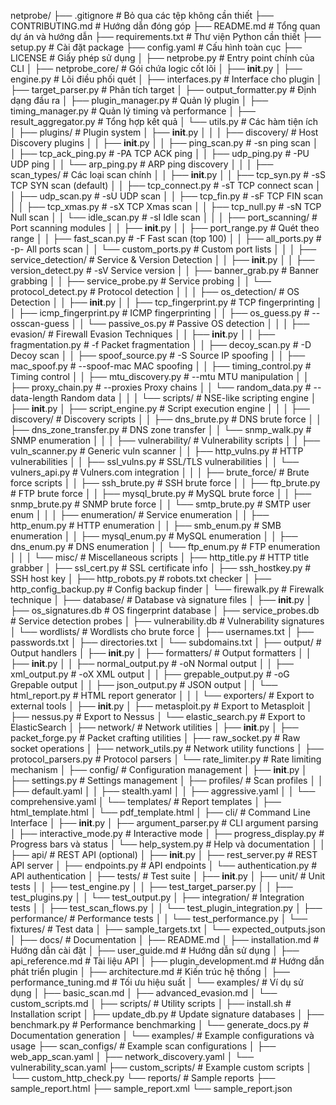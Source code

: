 netprobe/
├── .gitignore              # Bỏ qua các tệp không cần thiết
├── CONTRIBUTING.md         # Hướng dẫn đóng góp
├── README.md               # Tổng quan dự án và hướng dẫn
├── requirements.txt        # Thư viện Python cần thiết
├── setup.py               # Cài đặt package
├── config.yaml            # Cấu hình toàn cục
├── LICENSE                # Giấy phép sử dụng
│
├── netprobe.py            # Entry point chính của CLI
│
├── netprobe_core/         # Gói chứa logic cốt lõi
│   ├── __init__.py
│   ├── engine.py          # Lõi điều phối quét
│   ├── interfaces.py      # Interface cho plugin
│   ├── target_parser.py   # Phân tích target
│   ├── output_formatter.py # Định dạng đầu ra
│   ├── plugin_manager.py  # Quản lý plugin
│   ├── timing_manager.py  # Quản lý timing và performance
│   ├── result_aggregator.py # Tổng hợp kết quả
│   └── utils.py           # Các hàm tiện ích
│
├── plugins/               # Plugin system
│   ├── __init__.py
│   │
│   ├── discovery/         # Host Discovery plugins
│   │   ├── __init__.py
│   │   ├── ping_scan.py   # -sn ping scan
│   │   ├── tcp_ack_ping.py # -PA TCP ACK ping
│   │   ├── udp_ping.py    # -PU UDP ping
│   │   └── arp_ping.py    # ARP ping discovery
│   │
│   ├── scan_types/        # Các loại scan chính
│   │   ├── __init__.py
│   │   ├── tcp_syn.py     # -sS TCP SYN scan (default)
│   │   ├── tcp_connect.py # -sT TCP connect scan
│   │   ├── udp_scan.py    # -sU UDP scan
│   │   ├── tcp_fin.py     # -sF TCP FIN scan
│   │   ├── tcp_xmas.py    # -sX TCP Xmas scan
│   │   ├── tcp_null.py    # -sN TCP Null scan
│   │   └── idle_scan.py   # -sI Idle scan
│   │
│   ├── port_scanning/     # Port scanning modules
│   │   ├── __init__.py
│   │   ├── port_range.py  # Quét theo range
│   │   ├── fast_scan.py   # -F Fast scan (top 100)
│   │   ├── all_ports.py   # -p- All ports scan
│   │   └── custom_ports.py # Custom port lists
│   │
│   ├── service_detection/ # Service & Version Detection
│   │   ├── __init__.py
│   │   ├── version_detect.py # -sV Service version
│   │   ├── banner_grab.py    # Banner grabbing
│   │   ├── service_probe.py  # Service probing
│   │   └── protocol_detect.py # Protocol detection
│   │
│   ├── os_detection/      # OS Detection
│   │   ├── __init__.py
│   │   ├── tcp_fingerprint.py # TCP fingerprinting
│   │   ├── icmp_fingerprint.py # ICMP fingerprinting
│   │   ├── os_guess.py        # --osscan-guess
│   │   └── passive_os.py      # Passive OS detection
│   │
│   ├── evasion/          # Firewall Evasion Techniques
│   │   ├── __init__.py
│   │   ├── fragmentation.py  # -f Packet fragmentation
│   │   ├── decoy_scan.py     # -D Decoy scan
│   │   ├── spoof_source.py   # -S Source IP spoofing
│   │   ├── mac_spoof.py      # --spoof-mac MAC spoofing
│   │   ├── timing_control.py # Timing control
│   │   ├── mtu_discovery.py  # --mtu MTU manipulation
│   │   ├── proxy_chain.py    # --proxies Proxy chains
│   │   └── random_data.py    # --data-length Random data
│   │
│   └── scripts/          # NSE-like scripting engine
│       ├── __init__.py
│       ├── script_engine.py  # Script execution engine
│       │
│       ├── discovery/    # Discovery scripts
│       │   ├── dns_brute.py      # DNS brute force
│       │   ├── dns_zone_transfer.py # DNS zone transfer
│       │   └── snmp_walk.py      # SNMP enumeration
│       │
│       ├── vulnerability/ # Vulnerability scripts
│       │   ├── vuln_scanner.py   # Generic vuln scanner
│       │   ├── http_vulns.py     # HTTP vulnerabilities
│       │   ├── ssl_vulns.py      # SSL/TLS vulnerabilities
│       │   └── vulners_api.py    # Vulners.com integration
│       │
│       ├── brute_force/  # Brute force scripts
│       │   ├── ssh_brute.py      # SSH brute force
│       │   ├── ftp_brute.py      # FTP brute force
│       │   ├── mysql_brute.py    # MySQL brute force
│       │   ├── snmp_brute.py     # SNMP brute force
│       │   └── smtp_brute.py     # SMTP user enum
│       │
│       ├── enumeration/  # Service enumeration
│       │   ├── http_enum.py      # HTTP enumeration
│       │   ├── smb_enum.py       # SMB enumeration
│       │   ├── mysql_enum.py     # MySQL enumeration
│       │   ├── dns_enum.py       # DNS enumeration
│       │   └── ftp_enum.py       # FTP enumeration
│       │
│       └── misc/         # Miscellaneous scripts
│           ├── http_title.py     # HTTP title grabber
│           ├── ssl_cert.py       # SSL certificate info
│           ├── ssh_hostkey.py    # SSH host key
│           ├── http_robots.py    # robots.txt checker
│           ├── http_config_backup.py # Config backup finder
│           └── firewalk.py       # Firewalk technique
│
├── database/             # Database và signature files
│   ├── __init__.py
│   ├── os_signatures.db  # OS fingerprint database
│   ├── service_probes.db # Service detection probes
│   ├── vulnerability.db  # Vulnerability signatures
│   └── wordlists/        # Wordlists cho brute force
│       ├── usernames.txt
│       ├── passwords.txt
│       ├── directories.txt
│       └── subdomains.txt
│
├── output/               # Output handlers
│   ├── __init__.py
│   ├── formatters/       # Output formatters
│   │   ├── __init__.py
│   │   ├── normal_output.py  # -oN Normal output
│   │   ├── xml_output.py     # -oX XML output
│   │   ├── grepable_output.py # -oG Grepable output
│   │   ├── json_output.py    # JSON output
│   │   └── html_report.py    # HTML report generator
│   │
│   └── exporters/        # Export to external tools
│       ├── __init__.py
│       ├── metasploit.py     # Export to Metasploit
│       ├── nessus.py         # Export to Nessus
│       └── elastic_search.py # Export to ElasticSearch
│
├── network/              # Network utilities
│   ├── __init__.py
│   ├── packet_forge.py   # Packet crafting utilities
│   ├── raw_socket.py     # Raw socket operations
│   ├── network_utils.py  # Network utility functions
│   ├── protocol_parsers.py # Protocol parsers
│   └── rate_limiter.py   # Rate limiting mechanism
│
├── config/               # Configuration management
│   ├── __init__.py
│   ├── settings.py       # Settings management
│   ├── profiles/         # Scan profiles
│   │   ├── default.yaml
│   │   ├── stealth.yaml
│   │   ├── aggressive.yaml
│   │   └── comprehensive.yaml
│   └── templates/        # Report templates
│       ├── html_template.html
│       └── pdf_template.html
│
├── cli/                  # Command Line Interface
│   ├── __init__.py
│   ├── argument_parser.py # CLI argument parsing
│   ├── interactive_mode.py # Interactive mode
│   ├── progress_display.py # Progress bars và status
│   └── help_system.py    # Help và documentation
│
│
├── api/                  # REST API (optional)
│   ├── __init__.py
│   ├── rest_server.py    # REST API server
│   ├── endpoints.py      # API endpoints
│   └── authentication.py # API authentication
│
├── tests/                # Test suite
│   ├── __init__.py
│   ├── unit/             # Unit tests
│   │   ├── test_engine.py
│   │   ├── test_target_parser.py
│   │   ├── test_plugins.py
│   │   └── test_output.py
│   ├── integration/      # Integration tests
│   │   ├── test_scan_flows.py
│   │   └── test_plugin_integration.py
│   ├── performance/      # Performance tests
│   │   └── test_performance.py
│   └── fixtures/         # Test data
│       ├── sample_targets.txt
│       └── expected_outputs.json
│
├── docs/                 # Documentation
│   ├── README.md
│   ├── installation.md   # Hướng dẫn cài đặt
│   ├── user_guide.md     # Hướng dẫn sử dụng
│   ├── api_reference.md  # Tài liệu API
│   ├── plugin_development.md # Hướng dẫn phát triển plugin
│   ├── architecture.md   # Kiến trúc hệ thống
│   ├── performance_tuning.md # Tối ưu hiệu suất
│   └── examples/         # Ví dụ sử dụng
│       ├── basic_scan.md
│       ├── advanced_evasion.md
│       └── custom_scripts.md
│
├── scripts/              # Utility scripts
│   ├── install.sh        # Installation script
│   ├── update_db.py      # Update signature databases
│   ├── benchmark.py      # Performance benchmarking
│   └── generate_docs.py  # Documentation generation
│
└── examples/             # Example configurations và usage
    ├── scan_configs/     # Example scan configurations
    │   ├── web_app_scan.yaml
    │   ├── network_discovery.yaml
    │   └── vulnerability_scan.yaml
    ├── custom_scripts/   # Example custom scripts
    │   └── custom_http_check.py
    └── reports/          # Sample reports
        ├── sample_report.html
        ├── sample_report.xml
        └── sample_report.json